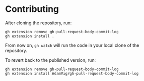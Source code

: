 # Contributing

After cloning the repository, run:
```shell
gh extension remove gh-pull-request-body-commit-log
gh extension install .
```

From now on, `gh watch` will run the code in your local clone of the repository.

To revert back to the published version, run:
```shell
gh extension remove gh-pull-request-body-commit-log
gh extension install AdamVig/gh-pull-request-body-commit-log
```
